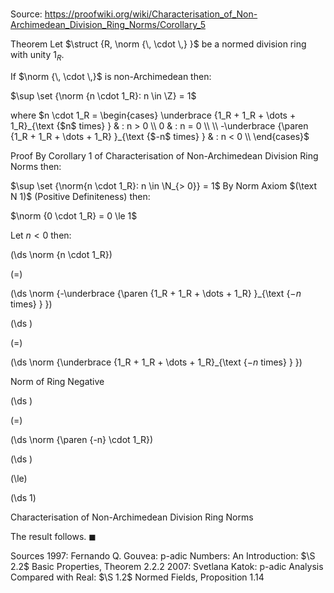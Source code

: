 # 

Source: https://proofwiki.org/wiki/Characterisation_of_Non-Archimedean_Division_Ring_Norms/Corollary_5

Theorem
Let $\struct {R, \norm {\, \cdot \,} }$ be a normed division ring with unity $1_R$.

If $\norm {\, \cdot \,}$ is non-Archimedean then:

$\sup \set {\norm {n \cdot 1_R}: n \in \Z} = 1$

where $n \cdot 1_R = 
\begin{cases}
\underbrace {1_R + 1_R + \dots + 1_R}_{\text {$n$ times} } & : n > 0 \\
0 & : n = 0 \\
\\
-\underbrace {\paren {1_R + 1_R + \dots + 1_R} }_{\text {$-n$ times} } & : n < 0 \\
\end{cases}$


Proof
By Corollary 1 of Characterisation of Non-Archimedean Division Ring Norms then:

$\sup \set {\norm{n \cdot 1_R}: n \in \N_{> 0}} = 1$
By Norm Axiom $(\text N 1)$ (Positive Definiteness) then:

$\norm {0 \cdot 1_R} = 0 \le 1$

Let $n < 0$ then:














\(\ds \norm {n \cdot 1_R}\)

\(=\)







\(\ds \norm {-\underbrace {\paren {1_R + 1_R + \dots + 1_R} }_{\text {$-n$ times} } }\)




















\(\ds \)

\(=\)







\(\ds \norm {\underbrace {1_R + 1_R + \dots + 1_R}_{\text {$-n$ times} } }\)





Norm of Ring Negative














\(\ds \)

\(=\)







\(\ds \norm {\paren {-n} \cdot 1_R}\)




















\(\ds \)

\(\le\)







\(\ds 1\)





Characterisation of Non-Archimedean Division Ring Norms




The result follows.
$\blacksquare$


Sources
1997: Fernando Q. Gouvea: p-adic Numbers: An Introduction: $\S 2.2$ Basic Properties, Theorem $2.2.2$
2007: Svetlana Katok: p-adic Analysis Compared with Real: $\S 1.2$ Normed Fields, Proposition $1.14$




